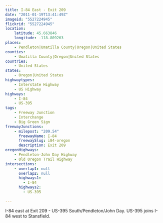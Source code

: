 ```yaml
---
title: I-84 East - Exit 209
date: "2011-01-19T13:41:49Z"
imageid: "5527224945"
flickrid: "5527224945"
location:
    latitude: 45.663846
    longitude: -118.809263
places:
    - Pendleton|Umatilla County|Oregon|United States
counties:
    - Umatilla County|Oregon|United States
countries:
    - United States
states:
    - Oregon|United States
highwaytypes:
    - Interstate Highway
    - US Highway
highways:
    - I-84
    - US-395
tags:
    - Freeway Junction
    - Interchange
    - Big Green Sign
freewayJunctions:
    - milepost: "209.54"
      freewayName: I-84
      freewaySlug: i84-oregon
      description: Exit 209
oregonHighways:
    - Pendleton-John Day Highway
    - Old Oregon Trail Highway
intersections:
    - overlap1: null
      overlap2: null
      highways1:
        - I-84
      highways2:
        - US-395

---
```

I-84 east at Exit 209 - US-395 South/Pendleton/John Day.  US-395 joins I-84 west to Stansfield.